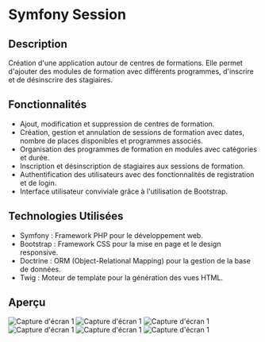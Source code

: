 # Symfony Session

## Description
Création d'une application autour de centres de formations. Elle permet d'ajouter des modules de formation avec différents programmes, d'inscrire et de désinscrire des stagiaires.

## Fonctionnalités
- Ajout, modification et suppression de centres de formation.
- Création, gestion et annulation de sessions de formation avec dates, nombre de places disponibles et programmes associés.
- Organisation des programmes de formation en modules avec catégories et durée.
- Inscription et désinscription de stagiaires aux sessions de formation.
- Authentification des utilisateurs avec des fonctionnalités de registration et de login.
- Interface utilisateur conviviale grâce à l'utilisation de Bootstrap.

## Technologies Utilisées
- Symfony : Framework PHP pour le développement web.
- Bootstrap : Framework CSS pour la mise en page et le design responsive.
- Doctrine : ORM (Object-Relational Mapping) pour la gestion de la base de données.
- Twig : Moteur de template pour la génération des vues HTML.

## Aperçu 

![Capture d'écran 1](/assets/public/img/screenshots-accueil.png)
![Capture d'écran 1](/public/img/screenshots-session.png)
![Capture d'écran 1](/public/img/screenshots-stagiaires.png)
![Capture d'écran 1](/public/img/screenshots-inscription.png)
![Capture d'écran 1](/public/img/screenshots-inscription-formateur.png)
![Capture d'écran 1](/public/img/screenshots-accueil.png)

